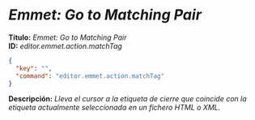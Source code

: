 <!-- Autor: Daniel Benjamin Perez Morales -->
<!-- GitHub: https://github.com/DanielBenjaminPerezMoralesDev13 -->
<!-- GitLab: https://gitlab.com/DanielBenjaminPerezMoralesDev13 -->
<!-- Correo electrónico: danielperezdev@proton.me -->

# ***Emmet: Go to Matching Pair***

**Título:** *Emmet: Go to Matching Pair*  
**ID:** *editor.emmet.action.matchTag*

```json
{
  "key": "",
  "command": "editor.emmet.action.matchTag"
}
```

**Descripción:** *Lleva el cursor a la etiqueta de cierre que coincide con la etiqueta actualmente seleccionada en un fichero HTML o XML.*
